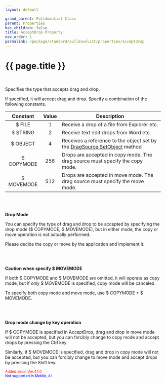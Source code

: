 ```yaml
---
layout: default

grand_parent: PulldownList Class
parent: Properties
has_children: false
title: AcceptDrop Property
nav_order: 1
permalink: /package/standard/pulldownlist/properties/acceptdrop
---
```

# {{ page.title }}

<br>

Specifies the type that accepts drag and drop.

If specified, it will accept drag and drop. Specify a combination of the following constants.

|  Constant  | Value | Description                                                                                                                              |
|:----------:|:-----:|------------------------------------------------------------------------------------------------------------------------------------------|
|   $ FILE   |   1   | Receive a drop of a file from Explorer etc.                                                                                              |
|  $ STRING  |   2   | Receive text edit drops from Word etc.                                                                                                   |
|  $ OBJECT  |   4   | Receives a reference to the object set by the <a href="/package/extension4/dragsource/methods/setobject">DragSource.SetObject</a> method |
| $ COPYMODE |  256  | Drops are accepted in copy mode. The drag source must specify the copy mode.                                                             |
| $ MOVEMODE |  512  | Drops are accepted in move mode. The drag source must specify the move mode.                                                             |

<br><br>

**Drop Mode**

You can specify the type of drag and drop to be accepted by specifying the drop mode ($ COPYMODE, $ MOVEMODE), but in either mode, the copy or move operation is not actually performed.

Please decide the copy or move by the application and implement it.

<br><br>

**Caution when specify $ MOVEMODE**

If both $ COPYMODE and $ MOVEMODE are omitted, it will operate as copy mode, but if only $ MOVEMODE is specified, copy mode will be canceled.

To specify both copy mode and move mode, use $ COPYMODE + $ MOVEMODE.

<br><br>

**Drop mode change by key operation**

If $ COPYMODE is specified in AcceptDrop, drag and drop in move mode will not be accepted, but you can forcibly change to copy mode and accept drops by pressing the Ctrl key.

 

Similarly, if $ MOVEMODE is specified, drag and drop in copy mode will not be accepted, but you can forcibly change to move mode and accept drops by pressing the Shift key.

<small><span style="color:red">Added since Ver.4.1.0</span></small>
<br><small><span style="color:blue">Not supported in Mobile, AI</span></small>